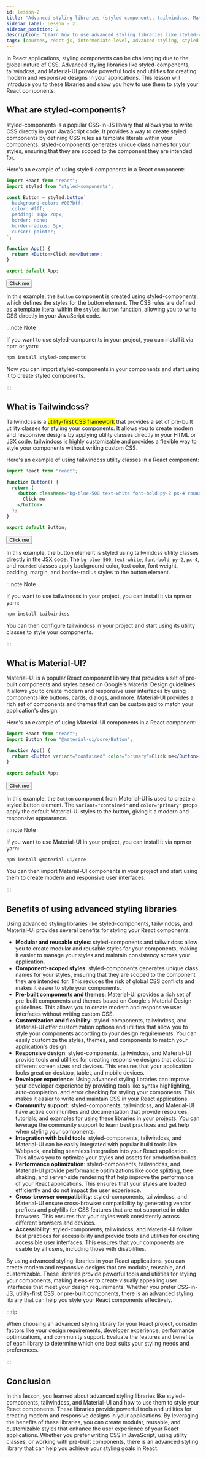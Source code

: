 ```yaml
---
id: lesson-2
title: "Advanced styling libraries (styled-components, tailwindcss, Material-UI) (Optional))"
sidebar_label: Lesson - 2
sidebar_position: 2
description: "Learn how to use advanced styling libraries like styled-components, tailwindcss, and Material-UI to style your React components. These libraries provide powerful tools and utilities for creating modern and responsive designs in your applications."
tags: [courses, react-js, intermediate-level, advanced-styling, styled-components, tailwindcss, material-ui]
---
```


In React applications, styling components can be challenging due to the global nature of CSS. Advanced styling libraries like styled-components, tailwindcss, and Material-UI provide powerful tools and utilities for creating modern and responsive designs in your applications. This lesson will introduce you to these libraries and show you how to use them to style your React components.

## What are styled-components?

styled-components is a popular CSS-in-JS library that allows you to write CSS directly in your JavaScript code. It provides a way to create styled components by defining CSS rules as template literals within your components. styled-components generates unique class names for your styles, ensuring that they are scoped to the component they are intended for.

Here's an example of using styled-components in a React component:

```jsx title="Button.js"
import React from "react";
import styled from "styled-components";

const Button = styled.button`
  background-color: #007bff;
  color: #fff;
  padding: 10px 20px;
  border: none;
  border-radius: 5px;
  cursor: pointer;
`;

function App() {
  return <Button>Click me</Button>;
}

export default App;
```

<BrowserWindow>
    <button style={{ backgroundColor: "#007bff", color: "#fff", padding: "10px 20px", border: "none", borderRadius: "5px", cursor: "pointer" }}>Click me</button>
</BrowserWindow>

In this example, the `Button` component is created using styled-components, which defines the styles for the button element. The CSS rules are defined as a template literal within the `styled.button` function, allowing you to write CSS directly in your JavaScript code.

:::note Note

If you want to use styled-components in your project, you can install it via npm or yarn:

```bash npm2yarn
npm install styled-components
```

Now you can import styled-components in your components and start using it to create styled components.

:::

## What is Tailwindcss?

Tailwindcss is a <mark>utility-first CSS framework</mark> that provides a set of pre-built utility classes for styling your components. It allows you to create modern and responsive designs by applying utility classes directly in your HTML or JSX code. tailwindcss is highly customizable and provides a flexible way to style your components without writing custom CSS.

Here's an example of using tailwindcss utility classes in a React component:

```jsx title="Button.js"
import React from "react";

function Button() {
  return (
    <button className="bg-blue-500 text-white font-bold py-2 px-4 rounded">
      Click me
    </button>
  );
}

export default Button;
```

<BrowserWindow>
    <button style={{ backgroundColor: "#007bff", color: "#fff", padding: "10px 20px", border: "none", borderRadius: "5px", cursor: "pointer" }}>Click me</button>
</BrowserWindow>

In this example, the button element is styled using tailwindcss utility classes directly in the JSX code. The `bg-blue-500`, `text-white`, `font-bold`, `py-2`, `px-4`, and `rounded` classes apply background color, text color, font weight, padding, margin, and border-radius styles to the button element.

:::note Note

If you want to use tailwindcss in your project, you can install it via npm or yarn:

```bash npm2yarn
npm install tailwindcss
```

You can then configure tailwindcss in your project and start using its utility classes to style your components.

:::

## What is Material-UI?

Material-UI is a popular React component library that provides a set of pre-built components and styles based on Google's Material Design guidelines. It allows you to create modern and responsive user interfaces by using components like buttons, cards, dialogs, and more. Material-UI provides a rich set of components and themes that can be customized to match your application's design.

Here's an example of using Material-UI components in a React component:

```jsx title="Button.js"
import React from "react";
import Button from "@material-ui/core/Button";

function App() {
  return <Button variant="contained" color="primary">Click me</Button>;
}

export default App;
```

<BrowserWindow>
    <button style={{ backgroundColor: "#007bff", color: "#fff", padding: "10px 20px", border: "none", borderRadius: "5px", cursor: "pointer" }}>Click me</button>
</BrowserWindow>

In this example, the `Button` component from Material-UI is used to create a styled button element. The `variant="contained"` and `color="primary"` props apply the default Material-UI styles to the button, giving it a modern and responsive appearance.

:::note Note

If you want to use Material-UI in your project, you can install it via npm or yarn:

```bash npm2yarn
npm install @material-ui/core
```

You can then import Material-UI components in your project and start using them to create modern and responsive user interfaces.

:::

## Benefits of using advanced styling libraries

Using advanced styling libraries like styled-components, tailwindcss, and Material-UI provides several benefits for styling your React components: 

- **Modular and reusable styles**: styled-components and tailwindcss allow you to create modular and reusable styles for your components, making it easier to manage your styles and maintain consistency across your application.
- **Component-scoped styles**: styled-components generates unique class names for your styles, ensuring that they are scoped to the component they are intended for. This reduces the risk of global CSS conflicts and makes it easier to style your components.
- **Pre-built components and themes**: Material-UI provides a rich set of pre-built components and themes based on Google's Material Design guidelines. This allows you to create modern and responsive user interfaces without writing custom CSS.
- **Customization and flexibility**: styled-components, tailwindcss, and Material-UI offer customization options and utilities that allow you to style your components according to your design requirements. You can easily customize the styles, themes, and components to match your application's design.
- **Responsive design**: styled-components, tailwindcss, and Material-UI provide tools and utilities for creating responsive designs that adapt to different screen sizes and devices. This ensures that your application looks great on desktop, tablet, and mobile devices.
- **Developer experience**: Using advanced styling libraries can improve your developer experience by providing tools like syntax highlighting, auto-completion, and error checking for styling your components. This makes it easier to write and maintain CSS in your React applications.
- **Community support**: styled-components, tailwindcss, and Material-UI have active communities and documentation that provide resources, tutorials, and examples for using these libraries in your projects. You can leverage the community support to learn best practices and get help when styling your components.
- **Integration with build tools**: styled-components, tailwindcss, and Material-UI can be easily integrated with popular build tools like Webpack, enabling seamless integration into your React application. This allows you to optimize your styles and assets for production builds.
- **Performance optimization**: styled-components, tailwindcss, and Material-UI provide performance optimizations like code splitting, tree shaking, and server-side rendering that help improve the performance of your React applications. This ensures that your styles are loaded efficiently and do not impact the user experience.
- **Cross-browser compatibility**: styled-components, tailwindcss, and Material-UI ensure cross-browser compatibility by generating vendor prefixes and polyfills for CSS features that are not supported in older browsers. This ensures that your styles work consistently across different browsers and devices.
- **Accessibility**: styled-components, tailwindcss, and Material-UI follow best practices for accessibility and provide tools and utilities for creating accessible user interfaces. This ensures that your components are usable by all users, including those with disabilities.

By using advanced styling libraries in your React applications, you can create modern and responsive designs that are modular, reusable, and customizable. These libraries provide powerful tools and utilities for styling your components, making it easier to create visually appealing user interfaces that meet your design requirements. Whether you prefer CSS-in-JS, utility-first CSS, or pre-built components, there is an advanced styling library that can help you style your React components effectively.

:::tip

When choosing an advanced styling library for your React project, consider factors like your design requirements, developer experience, performance optimizations, and community support. Evaluate the features and benefits of each library to determine which one best suits your styling needs and preferences.

:::

## Conclusion

In this lesson, you learned about advanced styling libraries like styled-components, tailwindcss, and Material-UI and how to use them to style your React components. These libraries provide powerful tools and utilities for creating modern and responsive designs in your applications. By leveraging the benefits of these libraries, you can create modular, reusable, and customizable styles that enhance the user experience of your React applications. Whether you prefer writing CSS in JavaScript, using utility classes, or working with pre-built components, there is an advanced styling library that can help you achieve your styling goals in React.